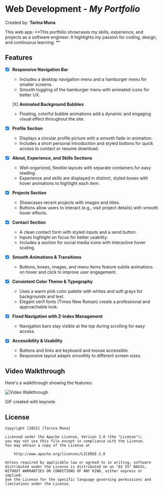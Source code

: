 # Web Development  - *My Portfolio*

Created by: **Tarina Muna**

This web app: **This portfolio showcases my skills, experience, and projects as a software engineer. It highlights my passion for coding, design, and continuous learning.
**



## Features

- [X] **Responsive Navigation Bar**
  - Includes a desktop navigation menu and a hamburger menu for smaller screens.  
  - Smooth toggling of the hamburger menu with animated icons for better UX.

  [X] **Animated Background Bubbles**  
  - Floating, colorful bubble animations add a dynamic and engaging visual effect throughout the site.

- [X] **Profile Section**  
  - Displays a circular profile picture with a smooth fade-in animation.  
  - Includes a short personal introduction and styled buttons for quick access to contact or resume download.

- [X] **About, Experience, and Skills Sections**  
  - Well-organized, flexible layouts with separate containers for easy reading.  
  - Experience and skills are displayed in distinct, styled boxes with hover animations to highlight each item.

- [X] **Projects Section**  
  - Showcases recent projects with images and titles.  
  - Buttons allow users to interact (e.g., visit project details) with smooth hover effects.

- [X] **Contact Section**  
  - A clean contact form with styled inputs and a send button.  
  - Inputs highlight on focus for better usability.  
  - Includes a section for social media icons with interactive hover scaling.

- [x] **Smooth Animations & Transitions**  
  - Buttons, boxes, images, and menu items feature subtle animations on hover and click to improve user engagement.

- [x] **Consistent Color Theme & Typography**  
  - Uses a warm pink color palette with whites and soft grays for backgrounds and text.  
  - Elegant serif fonts (Times New Roman) create a professional and approachable look.

- [x] **Fixed Navigation with Z-Index Management**  
  - Navigation bars stay visible at the top during scrolling for easy access.

- [x] **Accessibility & Usability**  
  - Buttons and links are keyboard and mouse accessible.  
  - Responsive layout adapts smoothly to different screen sizes.

## Video Walkthrough

Here's a walkthrough showing the features:

<img src='assets/portfolio.gif' title='Video Walkthrough' width='' alt='Video Walkthrough' />

<!-- Replace this with whatever GIF tool you used! -->
GIF created with keynote
<!-- Recommended tools:
[Kap](https://getkap.co/) for macOS
[ScreenToGif](https://www.screentogif.com/) for Windows
[peek](https://github.com/phw/peek) for Linux. -->


## License

    Copyright [2025] [Tarina Muna]

    Licensed under the Apache License, Version 2.0 (the "License");
    you may not use this file except in compliance with the License.
    You may obtain a copy of the License at

        http://www.apache.org/licenses/LICENSE-2.0

    Unless required by applicable law or agreed to in writing, software
    distributed under the License is distributed on an "AS IS" BASIS,
    WITHOUT WARRANTIES OR CONDITIONS OF ANY KIND, either express or implied.
    See the License for the specific language governing permissions and
    limitations under the License.

